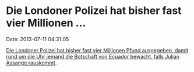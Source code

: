 Die Londoner Polizei hat bisher fast vier Millionen \...
========================================================

Date: 2013-07-11 04:31:05

[Die Londoner Polizei hat bisher fast vier Millionen Pfund ausgegeben,
damit rund um die Uhr jemand die Botschaft von Ecuador bewacht, falls
Julian Assange
rauskommt](http://arstechnica.com/tech-policy/2013/07/londons-police-is-spending-11-per-minute-to-stake-out-julian-assange/).
